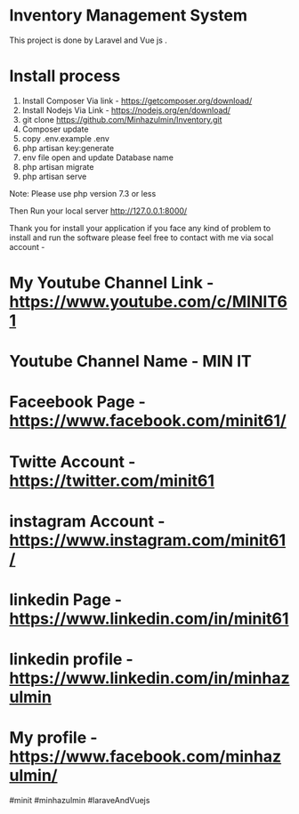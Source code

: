 # Inventory Management System


This project is done by Laravel and Vue js .


# Install process

1. Install Composer Via link - https://getcomposer.org/download/
2. Install Nodejs Via Link - https://nodejs.org/en/download/
3. git clone https://github.com/Minhazulmin/Inventory.git
4. Composer update
5. copy .env.example .env
6. php artisan key:generate
7. env file open and update Database name
8. php artisan migrate
9. php artisan serve

Note: Please use php version 7.3 or less

Then Run your local server http://127.0.0.1:8000/

Thank you for install your application if you face any kind of problem to install and run the software please feel free to contact with me via socal account -

# My Youtube Channel Link - https://www.youtube.com/c/MINIT61
# Youtube Channel Name - MIN IT
# Faceebook Page - https://www.facebook.com/minit61/
# Twitte Account -  https://twitter.com/minit61
# instagram Account - https://www.instagram.com/minit61/
# linkedin Page - https://www.linkedin.com/in/minit61
# linkedin profile - https://www.linkedin.com/in/minhazulmin
# My profile - https://www.facebook.com/minhazulmin/



#minit #minhazulmin #laraveAndVuejs
